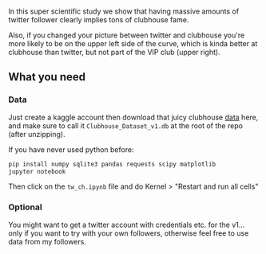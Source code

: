 <p align="center">
<img src="https://i.imgur.com/oCFIafF.png" alt="">
</p>

In this super scientific study we show that having massive amounts of twitter follower clearly implies tons of clubhouse fame.

Also, if you changed your picture between twitter and clubhouse you're more likely to be on the upper left side of the curve, which is kinda better at clubhouse than twitter, but not part of the VIP club (upper right).

## What you need

### Data

Just create a kaggle account then download that juicy clubhouse [data](https://www.kaggle.com/johntukey/clubhouse-dataset) here, and make sure to call it `Clubhouse_Dataset_v1.db` at the root of the repo (after unzipping).

If you have never used python before:
```bash
pip install numpy sqlite3 pandas requests scipy matplotlib
jupyter notebook
```

Then click on the `tw_ch.ipynb` file and do Kernel > "Restart and run all cells"

### Optional

You might want to get a twitter account with credentials etc. for the v1... only if you want to try with your own followers, otherwise feel free to use data from my followers.
